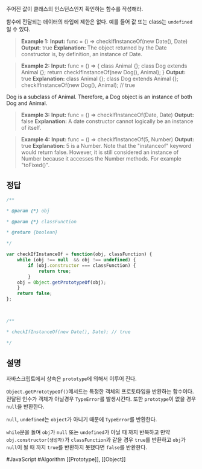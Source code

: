 주어진 값이 클래스의 인스턴스인지 확인하는 함수를 작성해라.

함수에 전달되는 데이터의 타입에 제한은 없다. 예를 들어 값 또는 class는 `undefined`일 수 있다.

>**Example 1:**
**Input:** func = () => checkIfInstanceOf(new Date(), Date)
**Output:** true
**Explanation:** The object returned by the Date constructor is, by definition, an instance of Date.

>**Example 2:**
**Input:** func = () => { class Animal {}; class Dog extends Animal {}; return checkIfInstanceOf(new Dog(), Animal); }
**Output:** true
**Explanation:**
class Animal {};
class Dog extends Animal {};
checkIfInstanceOf(new Dog(), Animal); // true

Dog is a subclass of Animal. Therefore, a Dog object is an instance of both Dog and Animal.

>**Example 3:**
**Input:** func = () => checkIfInstanceOf(Date, Date)
**Output:** false
**Explanation:** A date constructor cannot logically be an instance of itself.

>**Example 4:**
**Input:** func = () => checkIfInstanceOf(5, Number)
**Output:** true
**Explanation:** 5 is a Number. Note that the "instanceof" keyword would return false. However, it is still considered an instance of Number because it accesses the Number methods. For example "toFixed()".

## 정답
```javascript
/**

* @param {*} obj

* @param {*} classFunction

* @return {boolean}

*/

var checkIfInstanceOf = function(obj, classFunction) {
	while (obj !== null  && obj !== undefined) {
		if (obj.constructor === classFunction) {
			return true;
		}
	obj = Object.getPrototypeOf(obj);
	}
	return false;
};

  

/**

* checkIfInstanceOf(new Date(), Date); // true

*/
```

## 설명
자바스크립트에서 상속은 `prototype`에 의해서 이루어 진다.

`Object.getPrototypeOf()`메서드는 특정한 객체의 프로토타입을 반환하는 함수이다. 전달된 인수가 객체가 아닐경우 `TypeError`를 발생시킨다. 또한 `prototype`이 없을 경우 `null`을 반환한다.

`null`, `undefined`는 `object`가 아니기 때문에 `TypeError`를 반환한다.

`while`문을 돌며 `obj`가 `null` 또는 `undefined`가 아닐 때 까지 반복하고 만약 `obj.constructor(생성자)`가 `classFunction`과 같을 경우 `true`를 반환하고 `obj`가 `null`이 될 때 까지 `true`를 반환하지 못했다면 `false`를 반환한다.

#JavaScript #Algorithm [[Prototype]], [[Object]]